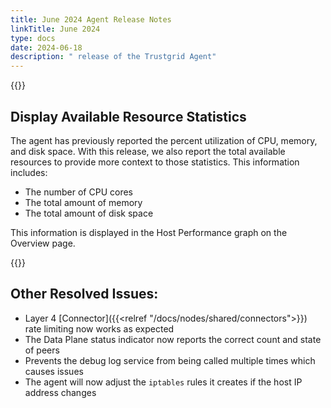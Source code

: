 ```yaml
---
title: June 2024 Agent Release Notes
linkTitle: June 2024
type: docs
date: 2024-06-18
description: " release of the Trustgrid Agent"
---
```

{{<agent-release package-version="0.2.20240618-2083" release="a-0.2.0">}}

## Display Available Resource Statistics
The agent has previously reported the percent utilization of CPU, memory, and disk space. With this release, we also report the total available resources to provide more context to those statistics. This information includes:
- The number of CPU cores
- The total amount of memory
- The total amount of disk space

This information is displayed in the Host Performance graph on the Overview page.

{{<tgimg src="resource-stats.png" width="70%" caption="Header to the Host Performance graph showing the total available resources">}}

## Other Resolved Issues:
- Layer 4 [Connector]({{<relref "/docs/nodes/shared/connectors">}}) rate limiting now works as expected
- The Data Plane status indicator now reports the correct count and state of peers
- Prevents the debug log service from being called multiple times which causes issues
- The agent will now adjust the `iptables` rules it creates if the host IP address changes